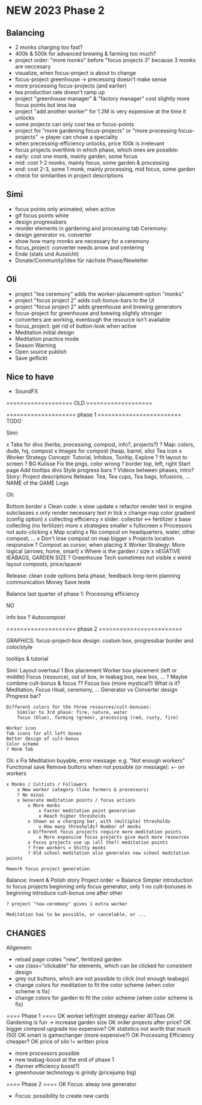 # NEW 2023 Phase 2

## Balancing

- 2 monks charging too fast?
- 400k & 500k for advanced brewing & farming too much?
- project order: "more monks" before "focus projects 3" because 3 monks are neccesary
- visualize, when focus-project is about to change
- focus-project greenhouse -> precessing doesn't make sense
- more processing focus-projects (and earlier)
- tea production rate doesn't ramp up
- project "greenhouse manager" & "factory manager" cost slightly more focus points but less tea
- project "add another worker" for 1.2M is very expensive at the time it unlocks
- some projects can only cost tea or focus-points
- project for "more gardening focus-projects" or "more processing focus-projects" -> player can chose a speciality
- when precessing-efficiency unlocks, price 100k is irrelevant
- focus projects overthink in which phase, which ones are possible: 
- early: cost one monk, mainly garden, some focus
- mid: cost 1-2 monks, mainly focus, some garden & processing
- end: cost 2-3, some 1 monk, mainly processing, mid focus, some garden
- check for similarities in project descriptions

## Simi

- focus points only animated, when active
- gif focus points white
- design progressbars
- reorder elements in gardening and processing tab
Ceremony:
- design generator vs. converter
- show how many monks are necessary for a ceremony
- focus_project: converter needs arrow and centering
- Ende (stats und Aussicht)
- Donate/Community/Idee für nächste Phase/Newletter

## Oli

- project "tea ceremony" adds the worker-placement-option "monks"
- project "focus project 2" adds cult-bonus-bars to the UI
- project "focus project 2" adds greenhouse and brewing generators
- focus-project for greenhouse and brewing slightly stronger
- converters are working,  eventough the resource isn't available
- focus_project: get rid of button-look when active
- Meditation initial design
- Meditation practice mode
- Season Warning
- Open source publish
- Save geflickt

## Nice to have

- SoundFX

=================== OLD ===================

==================== phase 1 ========================
TODO

Simi:

x Tabs for divs (herbs, processing, compost, info?, projects?)
? Map: colors, dude, hq, compost
x Images for compost (heap, barrel, silo)
Tea icon
x Worker Strategy
Concept: Tutorial, Infobox, Tooltip, Explore
? fit layout to screen
? BG Kulisse
Fix the pngs, color wrong
? border top, left, right
Start page
Add tooltips divs
Style progress bars
? Videos between phases, intro?
Story:
    Project descriptions
Release:
    Tea, Tea cups, Tea bags, Infusions, ...
    NAME of the GAME
    Logo

Oli:

Bottom border
x Clean code:
    x slow update
    x refactor render text in engine subclasses
    x only render necessary text in tick
x change map color gradient (config option)
x collecting efficiency
x slider: collector <-> fertilizer
x base collecting (no fertilizer) more
x strategies smaller
x fullscreen
x Processors not auto-clicking
x Map scaling
x No compost on headquarters, water, other compost, ...
x Don't lose compost on map bigger
x Projects location responsive
? Compost as cursor, when placing
X Worker Strategy: More logical (arrows, home, smart)
x Where is the garden / size
x nEGATIVE tEABAGS, GARDEN SIZE
? Greenhouse Tech sometimes not visible
x weird layout composts, price/spacer

Release:
    clean code
    options
    beta phase, feedback
    long-term planning
    communication
    Money
    Save teste

Balance last quarter of phase 1:
    Processing efficiency

NO

info box
? Autocompost

==================== phase 2 ========================

GRAPHICS:
focus-project-box design: costum box, progressbar border and color/style

tooltips & tutorial

Simi:
    Layout overhaul 1
        Box placement
            Worker box placement (left or middle)
        Focus (resource), out of box, in teabag box, new box, ... ?
            Maybe combine cult-bonus & focus ??
        Focus box (more mystical?)
            What is it? Meditation, Focus ritual, ceremony, ...
            Generator vs Converter design
            Progress bar?

    Different colors for the three resources/cult-bonuses:
        Similar to 3rd phase: fire, nature, water
        focus (blue), farming (green), processing (red, rusty, fire)

    Worker icon
    Tab icons for all left boxes
    Better design of cult-bonus
    Color scheme
    ? Monk Tab

Oli:
    x Fix Meditation
    buyable, error message: e.g. "Not enough workers"
    Functional save
    Remove buttons when not possible (or message): +- on workers

    x Monks / Cultists / Followers
        x New worker category (like farmers & processors)
        ? No minus
        x Generate meditation points / focus actions
            x More monks
                x Faster meditation point generation
                x Reach higher thresholds
            x Shown as a charging bar, with (multiple) thresholds
                x How many thresholds? Number of monks
            x Different focus projects require more meditation points
                x More expensive focus projects give much more resources
            x Focus projects use up (all the?) meditation points
            ? Free workers = Shitty monks
            ? Old school meditation also generates new school meditation points

    Rework focus project generation

Balance:
    Invent & Polish story
    Project order -> Balance
    Simpler introduction to focus projects
        beginning only focus generator, only 1
        no cult-bonuses in beginning
        introduce cult-bonus one after other

    ? project "tea-ceremony" gives 1 extra worker

    Meditation has to be possible, or cancelable, or ...

## CHANGES

Allgemein:
- reload page crates "new", feritlized garden
- use class="clickable" for elements, which can be clicked for consistent design
- grey out buttons, which are not possible to click (not enough teabags)
- change colors for meditation to fit the color scheme (when color scheme is fix)
- change colors for garden to fit the color scheme (when color scheme is fix)

==== Phase 1 ====
OK worker left/right strategy earlier 40Teas
OK Gardening is fun -> increase garden size
OK order projects after price?
OK bigger compost upgrade too expensive?
OK statistics not worth that much (50)
OK smart is gamechanger (more expensive?)
OK Processing Efficiency cheaper?
OK price of silo != written price
- more processors possible
- new teabag-boost at the end of phase 1
- (farmer efficiency boost?)
- greenhouse technology is grindy (pricejump big)

==== Phase 2 ====
OK Focus: alway one generator
- Focus: possibility to create new cards